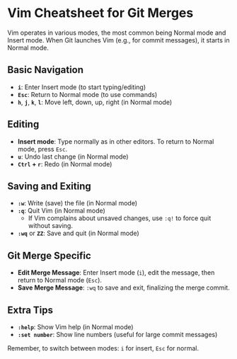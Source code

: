 # Vim Cheatsheet for Git Merges

Vim operates in various modes, the most common being Normal mode and Insert mode. When Git launches Vim (e.g., for commit messages), it starts in Normal mode.

## Basic Navigation

- **`i`**: Enter Insert mode (to start typing/editing)
- **`Esc`**: Return to Normal mode (to use commands)
- **`h`**, **`j`**, **`k`**, **`l`**: Move left, down, up, right (in Normal mode)

## Editing

- **Insert mode**: Type normally as in other editors. To return to Normal mode, press `Esc`.
- **`u`**: Undo last change (in Normal mode)
- **`Ctrl` + `r`**: Redo (in Normal mode)

## Saving and Exiting

- **`:w`**: Write (save) the file (in Normal mode)
- **`:q`**: Quit Vim (in Normal mode)
  - If Vim complains about unsaved changes, use `:q!` to force quit without saving.
- **`:wq`** or **`ZZ`**: Save and quit (in Normal mode)

## Git Merge Specific

- **Edit Merge Message**: Enter Insert mode (`i`), edit the message, then return to Normal mode (`Esc`).
- **Save Merge Message**: `:wq` to save and exit, finalizing the merge commit.

## Extra Tips

- **`:help`**: Show Vim help (in Normal mode)
- **`:set number`**: Show line numbers (useful for large commit messages)

Remember, to switch between modes: `i` for insert, `Esc` for normal.
